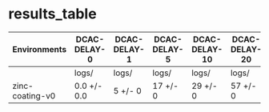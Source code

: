 # results_table
| Environments  |DCAC-DELAY-0|DCAC-DELAY-1|DCAC-DELAY-5|DCAC-DELAY-10|DCAC-DELAY-20|DCAC-DELAY-100|
|---------------|------------|------------|------------|-------------|-------------|--------------|
|               |logs/       |logs/       |logs/       |logs/        |logs/        |logs/         |
|zinc-coating-v0|0.0 +/- 0.0 |5 +/- 0     |17 +/- 0    |29 +/- 0     |57 +/- 0     |226 +/- 0     |
